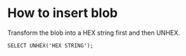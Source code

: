 # How to insert blob

Transform the blob into a HEX string first and then UNHEX.
```
SELECT UNHEX('HEX STRING');
```